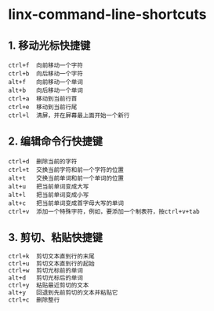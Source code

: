 # linx-command-line-shortcuts

## 1. 移动光标快捷键

```text
ctrl+f  向前移动一个字符
ctrl+b  向后移动一个字符
alt+f   向前移动一个单词
alt+b   向后移动一个单词
ctrl+a  移动到当前行首
ctrl+e  移动到当前行尾
ctrl+l  清屏，并在屏幕最上面开始一个新行
```

## 2. 编辑命令行快捷键

```text
ctrl+d  删除当前的字符
ctrl+t  交换当前字符和前一个字符的位置
alt+t   交换当前单词和前一个单词的位置
alt+u   把当前单词变成大写
alt+l   把当前单词变成小写
alt+c   把当前单词变成首字母大写的单词
ctrl+v  添加一个特殊字符，例如，要添加一个制表符，按ctrl+v+tab
```

## 3. 剪切、粘贴快捷键

```bash
ctrl+k  剪切文本直到行的末尾
ctrl+u  剪切文本直到行的起始
ctrl+w  剪切光标前的单词
alt+d   剪切光标后的单词
ctrl+y  粘贴最近剪切的文本
alt+y   回退到先前剪切的文本并粘贴它
ctrl+c  删除整行
```

